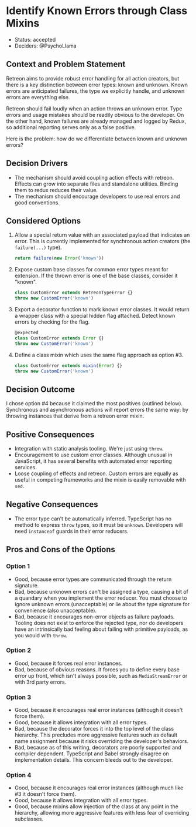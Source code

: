 # Identify Known Errors through Class Mixins
- Status: accepted
- Deciders: @PsychoLlama

## Context and Problem Statement
Retreon aims to provide robust error handling for all action creators, but
there is a key distinction between error types: known and unknown. Known
errors are anticipated failures, the type we explicitly handle, and unknown
errors are everything else.

Retreon should fail loudly when an action throws an unknown error. Type errors
and usage mistakes should be readily obvious to the developer. On the other
hand, known failures are already managed and logged by Redux, so additional
reporting serves only as a false positive.

Here is the problem: how do we differentiate between known and unknown errors?

## Decision Drivers
- The mechanism should avoid coupling action effects with retreon. Effects can
  grow into separate files and standalone utilities. Binding them to redux
  reduces their value.
- The mechanism should encourage developers to use real errors and good
  conventions.

## Considered Options
1. Allow a special return value with an associated payload that indicates an
   error. This is currently implemented for synchronous action creators (the
   `failure(...)` type).

   ```typescript
   return failure(new Error('known'))
   ```
2. Expose custom base classes for common error types meant for extension. If
   the thrown error is one of the base classes, consider it "known".

   ```typescript
   class CustomError extends RetreonTypeError {}
   throw new CustomError('known')
   ```
3. Export a decorator function to mark known error classes. It would return
   a wrapper class with a special hidden flag attached. Detect known errors by
   checking for the flag.

   ```typescript
   @expected
   class CustomError extends Error {}
   throw new CustomError('known')
   ```
4. Define a class mixin which uses the same flag approach as option #3.

   ```typescript
   class CustomError extends mixin(Error) {}
   throw new CustomError('known')
   ```

## Decision Outcome
I chose option #4 because it claimed the most positives (outlined below).
Synchronous and asynchronous actions will report errors the same way: by
throwing instances that derive from a retreon error mixin.

## Positive Consequences
- Integration with static analysis tooling. We're just using `throw`.
- Encouragement to use custom error classes. Although unusual in JavaScript,
  it has several benefits with automated error reporting services.
- Loose coupling of effects and retreon. Custom errors are equally as useful
  in competing frameworks and the mixin is easily removable with `sed`.

## Negative Consequences
- The error type can't be automatically inferred. TypeScript has no method to
  express `throw` types, so it must be `unknown`. Developers will need
  `instanceof` guards in their error reducers.

## Pros and Cons of the Options
### Option 1
- Good, because error types are communicated through the return signature.
- Bad, because unknown errors can't be assigned a type, causing a bit of
  a quandary when you implement the error reducer. You must choose to ignore
  unknown errors (unacceptable) or lie about the type signature for
  convenience (also unacceptable).
- Bad, because it encourages non-error objects as failure payloads. Tooling
  does not exist to enforce the rejected type, nor do developers have an
  intrinsically bad feeling about failing with primitive payloads, as you
  would with `throw`.

### Option 2
- Good, because it forces real error instances.
- Bad, because of obvious reasons. It forces you to define every base error up
  front, which isn't always possible, such as `MediaStreamError` or with 3rd
  party errors.

### Option 3
- Good, because it encourages real error instances (although it doesn't force
  them).
- Good, because it allows integration with all error types.
- Bad, because the decorator forces it into the top level of the class
  hierarchy. This precludes more aggressive features such as default name
  assignment because it risks overriding the developer's behaviors.
- Bad, because as of this writing, decorators are poorly supported and
  compiler dependent. TypeScript and Babel strongly disagree on implementation
  details. This concern bleeds out to the developer.

### Option 4
- Good, because it encourages real error instances (although much like #3 it
  doesn't force them).
- Good, because it allows integration with all error types.
- Good, because mixins allow injection of the class at any point in the
  hierarchy, allowing more aggressive features with less fear of overriding
  subclasses.
